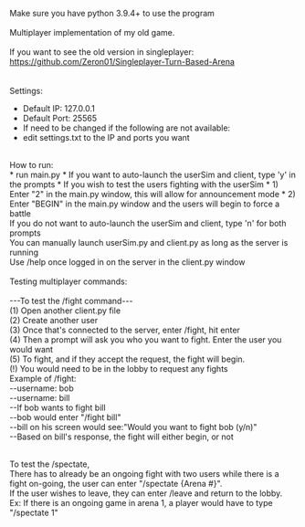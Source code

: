 Make sure you have python 3.9.4+ to use the program <br />
<br />
Multiplayer implementation of my old game.<br />
<br />
If you want to see the old version in singleplayer: https://github.com/Zeron01/Singleplayer-Turn-Based-Arena<br />
<br />
<br />
Settings:<br />
 * Default IP: 127.0.0.1<br />
 * Default Port: 25565<br />
 * If need to be changed if the following are not available:<br />
 * edit settings.txt to the IP and ports you want<br />
<br />
How to run:<br />
 * run main.py
 * If you want to auto-launch the userSim and client, type 'y' in the prompts
 * If you wish to test the users fighting with the userSim
 * 1) Enter "2" in the main.py window, this will allow for announcement mode
 * 2) Enter "BEGIN" in the main.py window and the users will begin to force a battle
<br />
  If you do not want to auto-launch the userSim and client, type 'n' for both prompts<br />
    You can manually launch userSim.py and client.py as long as the server is running<br />
  Use /help once logged in on the server in the client.py window<br /> <br />
Testing multiplayer commands:<br /> <br />
  ---To test the /fight command--- <br />
    (1) Open another client.py file<br /> 
    (2) Create another user<br />
    (3) Once that's connected to the server, enter /fight, hit enter<br />
    (4) Then a prompt will ask you who you want to fight. Enter the user you would want<br />
    (5) To fight, and if they accept the request, the fight will begin.<br /> 
    (!) You would need to be in the lobby to request any fights<br />
Example of /fight:<br />
--username: bob<br />
--username: bill<br />
      --If bob wants to fight bill <br />
      --bob would enter "/fight bill" <br />
      --bill on his screen would see:"Would you want to fight bob (y/n)"<br />
      --Based on bill's response, the fight will either begin, or not<br /><br />
    
  To test the /spectate,<br />
    There has to already be an ongoing fight with two users while there is a fight on-going, the user can enter "/spectate {Arena #}". <br />
    If the user wishes to leave, they can enter /leave and return to the lobby.<br />
    Ex: If there is an ongoing game in arena 1, a player would have to type "/spectate 1"<br />
